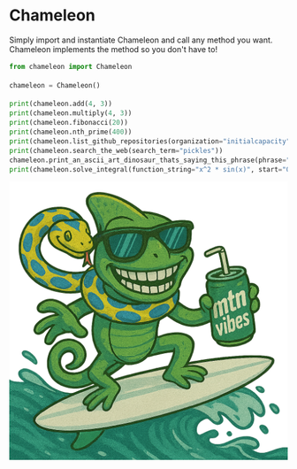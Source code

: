 # Chameleon

Simply import and instantiate Chameleon and call any method you want.
Chameleon implements the method so you don't have to! 

```python
from chameleon import Chameleon

chameleon = Chameleon()

print(chameleon.add(4, 3))
print(chameleon.multiply(4, 3))
print(chameleon.fibonacci(20))
print(chameleon.nth_prime(400))
print(chameleon.list_github_repositories(organization="initialcapacity"))
print(chameleon.search_the_web(search_term="pickles"))
chameleon.print_an_ascii_art_dinosaur_thats_saying_this_phrase(phrase="I'm artificially intelligent")
print(chameleon.solve_integral(function_string="x^2 * sin(x)", start="0", end="π"))
```

![chameleon logo](./readme-images/chameleon.png)
